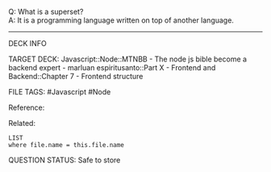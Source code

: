 Q: What is a superset?  
A: It is a programming language written on top of another language.
<!--ID: 1693660758965-->

---

DECK INFO

TARGET DECK: Javascript::Node::MTNBB - The node js bible become a backend expert - marluan espiritusanto::Part X - Frontend and Backend::Chapter 7 - Frontend structure

FILE TAGS: #Javascript #Node

Reference:

Related:

```dataview
LIST
where file.name = this.file.name
```

QUESTION STATUS: Safe to store